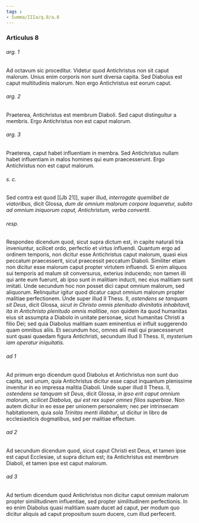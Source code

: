 ```yaml
---
tags : 
- Summa/IIIa/q.8/a.8
---
```


### Articulus 8

###### arg. 1
Ad octavum sic proceditur. Videtur quod Antichristus non sit caput malorum. Unius enim corporis non sunt diversa capita. Sed Diabolus est caput multitudinis malorum. Non ergo Antichristus est eorum caput.

###### arg. 2
Praeterea, Antichristus est membrum Diaboli. Sed caput distinguitur a membris. Ergo Antichristus non est caput malorum.

###### arg. 3
Praeterea, caput habet influentiam in membra. Sed Antichristus nullam habet influentiam in malos homines qui eum praecesserunt. Ergo Antichristus non est caput malorum.

###### s. c.
Sed contra est quod [[Jb 21]], super illud, *interrogate quemlibet de viatoribus*, dicit Glossa, *dum de omnium malorum corpore loqueretur, subito ad omnium iniquorum caput, Antichristum, verba convertit*.

###### resp.
Respondeo dicendum quod, sicut supra dictum est, in capite naturali tria inveniuntur, scilicet ordo, perfectio et virtus influendi. Quantum ergo ad ordinem temporis, non dicitur esse Antichristus caput malorum, quasi eius peccatum praecesserit, sicut praecessit peccatum Diaboli. Similiter etiam non dicitur esse malorum caput propter virtutem influendi. Si enim aliquos sui temporis ad malum sit conversurus, exterius inducendo; non tamen illi qui ante eum fuerunt, ab ipso sunt in malitiam inducti, nec eius malitiam sunt imitati. Unde secundum hoc non posset dici caput omnium malorum, sed aliquorum. Relinquitur igitur quod dicatur caput omnium malorum propter malitiae perfectionem. Unde super illud II Thess. II, *ostendens se tanquam sit Deus*, dicit Glossa, *sicut in Christo omnis plenitudo divinitatis inhabitavit, ita in Antichristo plenitudo omnis malitiae*, non quidem ita quod humanitas eius sit assumpta a Diabolo in unitate personae, sicut humanitas Christi a filio Dei; sed quia Diabolus malitiam suam eminentius ei influit suggerendo quam omnibus aliis. Et secundum hoc, omnes alii mali qui praecesserunt sunt quasi quaedam figura Antichristi, secundum illud II Thess. II, *mysterium iam operatur iniquitatis*.

###### ad 1
Ad primum ergo dicendum quod Diabolus et Antichristus non sunt duo capita, sed unum, quia Antichristus dicitur esse caput inquantum plenissime invenitur in eo impressa malitia Diaboli. Unde super illud II Thess. II, *ostendens se tanquam sit Deus*, dicit Glossa, *in ipso erit caput omnium malorum, scilicet Diabolus, qui est rex super omnes filios superbiae*. Non autem dicitur in eo esse per unionem personalem; nec per intrinsecam habitationem, quia *sola Trinitas menti illabitur*, ut dicitur in libro de ecclesiasticis dogmatibus, sed per malitiae effectum.

###### ad 2
Ad secundum dicendum quod, sicut caput Christi est Deus, et tamen ipse est caput Ecclesiae, ut supra dictum est; ita Antichristus est membrum Diaboli, et tamen ipse est caput malorum.

###### ad 3
Ad tertium dicendum quod Antichristus non dicitur caput omnium malorum propter similitudinem influentiae, sed propter similitudinem perfectionis. In eo enim Diabolus quasi malitiam suam ducet ad caput, per modum quo dicitur aliquis ad caput propositum suum ducere, cum illud perfecerit.

